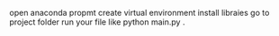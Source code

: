 open anaconda propmt
create virtual environment 
install libraies
go to project folder
run your file like python main.py .

